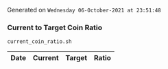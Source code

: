 Generated on `Wednesday 06-October-2021 at 23:51:48`

### Current to Target Coin Ratio
`current_coin_ratio.sh`

Date|Current|Target|Ratio
---|---|---|---
